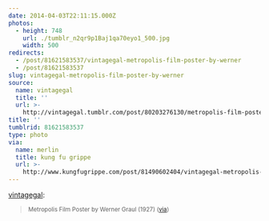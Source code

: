 ```yaml
---
date: 2014-04-03T22:11:15.000Z
photos:
  - height: 748
    url: ./tumblr_n2qr9p1Baj1qa70eyo1_500.jpg
    width: 500
redirects:
  - /post/81621583537/vintagegal-metropolis-film-poster-by-werner
  - /post/81621583537
slug: vintagegal-metropolis-film-poster-by-werner
source:
  name: vintagegal
  title: ''
  url: >-
    http://vintagegal.tumblr.com/post/80203276130/metropolis-film-poster-by-werner-graul-1927
title: ''
tumblrid: 81621583537
type: photo
via:
  name: merlin
  title: kung fu grippe
  url: >-
    http://www.kungfugrippe.com/post/81490602404/vintagegal-metropolis-film-poster-by-werner
---
```

<p><a class="tumblr_blog" href="http://vintagegal.tumblr.com/post/80203276130">vintagegal</a>:</p>

<blockquote>
<p><sub>Metropolis Film Poster by Werner Graul (1927) (<a href="http://geekynerfherder.blogspot.com/2012/06/movie-poster-art-metropolis-1927.html">via</a>)</sub></p>
</blockquote>
